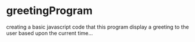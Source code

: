 # greetingProgram
creating a basic javascript code that
this program display a greeting to the user based upon the current time...

